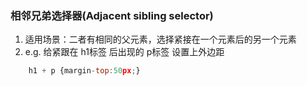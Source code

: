 ### 相邻兄弟选择器(Adjacent sibling selector)
1. 适用场景：二者有相同的父元素，选择紧接在一个元素后的另一个元素
2. e.g. 给紧跟在 h1标签 后出现的 p标签 设置上外边距
``` javascript
    h1 + p {margin-top:50px;}
```